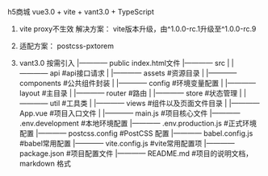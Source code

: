 h5商城
vue3.0 + vite + vant3.0 + TypeScript

1. vite proxy不生效
   解决方案：
   vite版本升级，由^1.0.0-rc.1升级至^1.0.0-rc.9

2. 适配方案： postcss-pxtorem

3. vant3.0 按需引入
 |———— public index.html文件
 |———— src
 |     |———— api        #api接口请求
 |     |———— assets     #资源目录
 |     |———— components #公共组件封装
 |     |———— config     #环境变量配置
 |     |———— layout     #主目录
 |     |———— router     #路由
 |     |———— store      #状态管理
 |     |———— util       #工具类
 |     |———— views      #组件以及页面文件目录
 |     |———— App.vue    #项目入口文件
 |     |———— main.js    #项目核心文件
 |———— .env.development #本地环境配置
 |———— .env.production.js #正式环境配置
 |———— postcss.config   #PostCSS 配置
 |———— babel.config.js  #babel常用配置
 |———— vite.config.js    #vite常用配置项
 |———— package.json     #项目配置文件
 |———— README.md        #项目的说明文档，markdown 格式
<!-- 文章

1. [Module 'xxx' has no default export. ](https://github.com/xcatliu/typescript-tutorial/issues/19)

2. [学习Vue3.0，先从搭建环境开始](https://juejin.im/post/6864324361621995533)

   解决`ts`还没有识别`vue`文件问题

3. [Vue3实战系列：Vue3.0 + Vant3.0 搭建种子项目](https://juejin.im/post/6887590229692121096#heading-2)

4. [10分钟体验Vue3全家桶(Vue3 + VueRouter4 + Vuex4)](https://juejin.im/post/6844904150082256903)
   https://juejin.im/post/6876775762662424590
   拥有不错的实例

5. devtools新版：https://github.com/vuejs/vue-devtools/releases/tag/v6.0.0-beta.1
   旧版是5.3.3

6. [跨域报错： The credentials mode of requests initiated by the XMLHttpRequest is controlled by the withCredentials attribute.](https://segmentfault.com/q/1010000016904795/a-1020000016904951)

7. [前后端分离后如何继续使用session](http://jimolonely.github.io/2019/09/23/java/072-cors-keep-session/)

8. [js json数组根据相同key值进行分类](https://blog.csdn.net/weixin_41604225/article/details/85060923?utm_medium=distribute.pc_relevant_t0.none-task-blog-BlogCommendFromMachineLearnPai2-1.channel_param&depth_1-utm_source=distribute.pc_relevant_t0.none-task-blog-BlogCommendFromMachineLearnPai2-1.channel_param)
9. [https://github.com/newbee-ltd/newbee-mall-vue3-app](新蜂商城 Vue3 )

10. [https://www.jianshu.com/p/7405a6762e4b](swiper动态渲染数据无法左右滑动（vue）)

11. [https://blog.csdn.net/weixin_41602509/article/details/86661758](Vue 无法读取HTMLCollection列表的length解决)

12. [https://blog.csdn.net/qq_37800886/article/details/102934319](TypeScript报错解决--Property 'target' does not exist on type 'typeof Dep'.ts(2339)) -->
